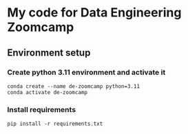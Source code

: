 # My code for Data Engineering Zoomcamp

## Environment setup
### Create python 3.11 environment and activate it

```shell
conda create --name de-zoomcamp python=3.11 
conda activate de-zoomcamp
```

### Install requirements
```shell
pip install -r requirements.txt
```